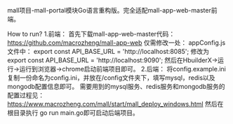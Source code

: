 mall项目-mall-portal模块Go语言重构版。完全适配mall-app-web-master前端。

How to run?
1.前端：
首先下载mall-app-web-master代码：https://github.com/macrozheng/mall-app-web
仅需修改一处：
appConfig.js文件中：
  export const API_BASE_URL = 'http://localhost:8085';
修改为
  export const API_BASE_URL = 'http://localhost:9090';
然后在HbuilderX->运行->运行到浏览器->chrome启动前端项目即可。
2.后端：
将config.example.ini复制一份命名为config.ini，并放在/config文件夹下，填写mysql，redis以及mongodb配置信息即可。
需要用到的mysql服务、redis服务和mongodb服务的配置过程见：
  https://www.macrozheng.com/mall/start/mall_deploy_windows.html
然后在根目录执行 go run main.go即可启动后端项目。

